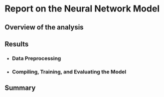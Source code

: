 # Report on the Neural Network Model
## Overview of the analysis
## Results
 * ### Data Preprocessing
 * ### Compiling, Training, and Evaluating the Model
## Summary

